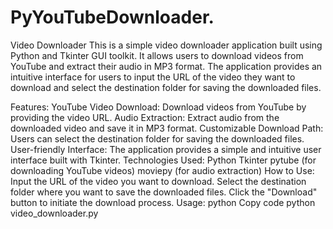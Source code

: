 # PyYouTubeDownloader.
Video Downloader
This is a simple video downloader application built using Python and Tkinter GUI toolkit. It allows users to download videos from YouTube and extract their audio in MP3 format. The application provides an intuitive interface for users to input the URL of the video they want to download and select the destination folder for saving the downloaded files.

Features:
YouTube Video Download: Download videos from YouTube by providing the video URL.
Audio Extraction: Extract audio from the downloaded video and save it in MP3 format.
Customizable Download Path: Users can select the destination folder for saving the downloaded files.
User-friendly Interface: The application provides a simple and intuitive user interface built with Tkinter.
Technologies Used:
Python
Tkinter
pytube (for downloading YouTube videos)
moviepy (for audio extraction)
How to Use:
Input the URL of the video you want to download.
Select the destination folder where you want to save the downloaded files.
Click the "Download" button to initiate the download process.
Usage:
python
Copy code
python video_downloader.py
